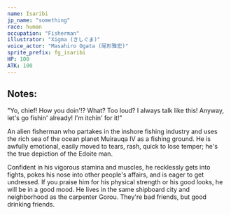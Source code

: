 ```yaml
---
name: Isaribi
jp_name: "something"
race: human
occupation: "Fisherman"
illustrator: "Xigma (きしぐま)"
voice_actor: "Masahiro Ogata (尾形雅宏)"
sprite_prefix: fg_isaribi
HP: 100
ATK: 100
---
```


## Notes:

"Yo, chief! How you doin'!? What? Too loud? I always talk like this! Anyway, let's go fishin' already! I'm itchin' for it!"

An alien fisherman who partakes in the inshore fishing industry and uses the rich sea of the ocean planet Muirauqa IV as a fishing ground. He is awfully emotional, easily moved to tears, rash, quick to lose temper; he's the true depiction of the Edoite man.

Confident in his vigorous stamina and muscles, he recklessly gets into fights, pokes his nose into other people's affairs, and is eager to get undressed. If you praise him for his physical strength or his good looks, he will be in a good mood. He lives in the same shipboard city and neighborhood as the carpenter Gorou. They're bad friends, but good drinking friends.
